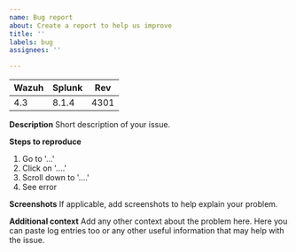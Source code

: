 ```yaml
---
name: Bug report
about: Create a report to help us improve
title: ''
labels: bug
assignees: ''

---
```


| Wazuh | Splunk | Rev |
| ----- | ------- | --- |
| 4.3   | 8.1.4     | 4301 |

**Description**
Short description of your issue.

**Steps to reproduce**

1. Go to '...'
2. Click on '....'
3. Scroll down to '....'
4. See error

**Screenshots**
If applicable, add screenshots to help explain your problem.

**Additional context**
Add any other context about the problem here. Here you can paste log entries too or any other useful information that may help with the issue.
